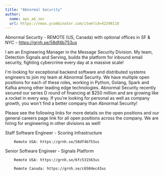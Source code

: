 ```yaml
---
title: "Abnormal Security"
author:
  name: aps_ab_sec
  url: https://news.ycombinator.com/item?id=42298118
---
```

Abnormal Security - REMOTE (US, Canada) with optional offices in SF &amp; NYC - <a href="https:&#x2F;&#x2F;grnh.se&#x2F;58df4b753us" rel="nofollow">https:&#x2F;&#x2F;grnh.se&#x2F;58df4b753us</a>

I am an Engineering Manager in the Message Security Division. My team, Detection Signals and Serving, builds the platform for inbound email security, fighting cybercrime every day at a massive scale!

I&#x27;m looking for exceptional backend software and distributed systems engineers to join my team at Abnormal Security. We have multiple open positions for each of these roles, working in Python, Golang, Spark and Kafka among other leading edge technologies. Abnormal Security recently secured our series D round of financing at $250 million and are growing like a rocket in every way. If you&#x27;re looking for personal as well as company growth, you won&#x27;t find a better company than Abnormal Security!

Please see the following links for more details on the open positions and our general careers page link for all open positions across the company. We are hiring for engineering in other divisions as well!

Staff Software Engineer - Scoring Infrastructure

<pre><code>    Remote USA: https:&#x2F;&#x2F;grnh.se&#x2F;58df4b753us
</code></pre>
Senior Software Engineer - Signals Platform

<pre><code>    Remote USA: https:&#x2F;&#x2F;grnh.se&#x2F;6fc531563us

    Remote Canada: https:&#x2F;&#x2F;grnh.se&#x2F;c650dec43us</code></pre>
<JobApplication />
